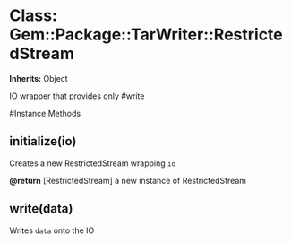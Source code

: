 # Class: Gem::Package::TarWriter::RestrictedStream
**Inherits:** Object
    

IO wrapper that provides only #write



#Instance Methods
## initialize(io) [](#method-i-initialize)
Creates a new RestrictedStream wrapping `io`

**@return** [RestrictedStream] a new instance of RestrictedStream

## write(data) [](#method-i-write)
Writes `data` onto the IO

